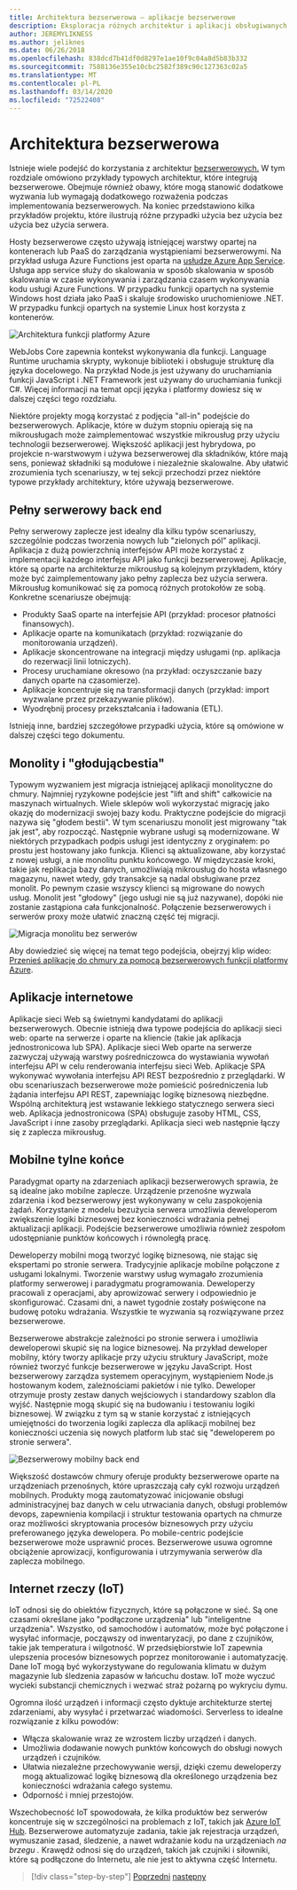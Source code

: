 ```yaml
---
title: Architektura bezserwerowa — aplikacje bezserwerowe
description: Eksploracja różnych architektur i aplikacji obsługiwanych przez architektury bezserwerowe, w tym aplikacje internetowe, urządzenia przenośne i IoT.
author: JEREMYLIKNESS
ms.author: jeliknes
ms.date: 06/26/2018
ms.openlocfilehash: 838dcd7b41df0d8297e1ae10f9c04a8d5b83b332
ms.sourcegitcommit: 7588136e355e10cbc2582f389c90c127363c02a5
ms.translationtype: MT
ms.contentlocale: pl-PL
ms.lasthandoff: 03/14/2020
ms.locfileid: "72522408"
---
```

# <a name="serverless-architecture"></a>Architektura bezserwerowa

Istnieje wiele podejść do korzystania z architektur [bezserwerowych.](https://azure.com/serverless) W tym rozdziale omówiono przykłady typowych architektur, które integrują bezserwerowe. Obejmuje również obawy, które mogą stanowić dodatkowe wyzwania lub wymagają dodatkowego rozważenia podczas implementowania bezserwerowych. Na koniec przedstawiono kilka przykładów projektu, które ilustrują różne przypadki użycia bez użycia bez użycia bez użycia serwera.

Hosty bezserwerowe często używają istniejącej warstwy opartej na kontenerach lub PaaS do zarządzania wystąpieniami bezserwerowymi. Na przykład usługa Azure Functions jest oparta na [usłudze Azure App Service](https://docs.microsoft.com/azure/app-service/). Usługa app service służy do skalowania w sposób skalowania w sposób skalowania w czasie wykonywania i zarządzania czasem wykonywania kodu usługi Azure Functions. W przypadku funkcji opartych na systemie Windows host działa jako PaaS i skaluje środowisko uruchomieniowe .NET. W przypadku funkcji opartych na systemie Linux host korzysta z kontenerów.

![Architektura funkcji platformy Azure](./media/azure-functions-architecture.png)

WebJobs Core zapewnia kontekst wykonywania dla funkcji. Language Runtime uruchamia skrypty, wykonuje biblioteki i obsługuje strukturę dla języka docelowego. Na przykład Node.js jest używany do uruchamiania funkcji JavaScript i .NET Framework jest używany do uruchamiania funkcji C#. Więcej informacji na temat opcji języka i platformy dowiesz się w dalszej części tego rozdziału.

Niektóre projekty mogą korzystać z podjęcia "all-in" podejście do bezserwerowych. Aplikacje, które w dużym stopniu opierają się na mikrousługach może zaimplementować wszystkie mikrousług przy użyciu technologii bezserwerowej. Większość aplikacji jest hybrydowa, po projekcie n-warstwowym i używa bezserwerowej dla składników, które mają sens, ponieważ składniki są modułowe i niezależnie skalowalne. Aby ułatwić zrozumienia tych scenariuszy, w tej sekcji przechodzi przez niektóre typowe przykłady architektury, które używają bezserwerowe.

## <a name="full-serverless-back-end"></a>Pełny serwerowy back end

Pełny serwerowy zaplecze jest idealny dla kilku typów scenariuszy, szczególnie podczas tworzenia nowych lub "zielonych pól" aplikacji. Aplikacja z dużą powierzchnią interfejsów API może korzystać z implementacji każdego interfejsu API jako funkcji bezserwerowej. Aplikacje, które są oparte na architekturze mikrousług są kolejnym przykładem, który może być zaimplementowany jako pełny zaplecza bez użycia serwera. Mikrousług komunikować się za pomocą różnych protokołów ze sobą. Konkretne scenariusze obejmują:

- Produkty SaaS oparte na interfejsie API (przykład: procesor płatności finansowych).
- Aplikacje oparte na komunikatach (przykład: rozwiązanie do monitorowania urządzeń).
- Aplikacje skoncentrowane na integracji między usługami (np. aplikacja do rezerwacji linii lotniczych).
- Procesy uruchamiane okresowo (na przykład: oczyszczanie bazy danych oparte na czasomierze).
- Aplikacje koncentruje się na transformacji danych (przykład: import wyzwalane przez przekazywanie plików).
- Wyodrębnij procesy przekształcania i ładowania (ETL).

Istnieją inne, bardziej szczegółowe przypadki użycia, które są omówione w dalszej części tego dokumentu.

## <a name="monoliths-and-starving-the-beast"></a>Monolity i "głodującbestia"

Typowym wyzwaniem jest migracja istniejącej aplikacji monolityczne do chmury. Najmniej ryzykowne podejście jest "lift and shift" całkowicie na maszynach wirtualnych. Wiele sklepów woli wykorzystać migrację jako okazję do modernizacji swojej bazy kodu. Praktyczne podejście do migracji nazywa się "głodem bestii". W tym scenariuszu monolit jest migrowany "tak jak jest", aby rozpocząć. Następnie wybrane usługi są modernizowane. W niektórych przypadkach podpis usługi jest identyczny z oryginałem: po prostu jest hostowany jako funkcja. Klienci są aktualizowane, aby korzystać z nowej usługi, a nie monolitu punktu końcowego. W międzyczasie kroki, takie jak replikacja bazy danych, umożliwiają mikrousług do hosta własnego magazynu, nawet wtedy, gdy transakcje są nadal obsługiwane przez monolit. Po pewnym czasie wszyscy klienci są migrowane do nowych usług. Monolit jest "głodowy" (jego usługi nie są już nazywane), dopóki nie zostanie zastąpiona cała funkcjonalność. Połączenie bezserwerowych i serwerów proxy może ułatwić znaczną część tej migracji.

![Migracja monolitu bez serwerów](./media/serverless-monolith-migration.png)

Aby dowiedzieć się więcej na temat tego podejścia, obejrzyj klip wideo: [Przenieś aplikację do chmury za pomocą bezserwerowych funkcji platformy Azure](https://channel9.msdn.com/Events/Connect/2017/E102).

## <a name="web-apps"></a>Aplikacje internetowe

Aplikacje sieci Web są świetnymi kandydatami do aplikacji bezserwerowych. Obecnie istnieją dwa typowe podejścia do aplikacji sieci web: oparte na serwerze i oparte na kliencie (takie jak aplikacja jednostronicowa lub SPA). Aplikacje sieci Web oparte na serwerze zazwyczaj używają warstwy pośredniczowca do wystawiania wywołań interfejsu API w celu renderowania interfejsu sieci Web. Aplikacje SPA wykonywać wywołania interfejsu API REST bezpośrednio z przeglądarki. W obu scenariuszach bezserwerowe może pomieścić pośredniczenia lub żądania interfejsu API REST, zapewniając logikę biznesową niezbędne. Wspólną architekturą jest wstawanie lekkiego statycznego serwera sieci web. Aplikacja jednostronicowa (SPA) obsługuje zasoby HTML, CSS, JavaScript i inne zasoby przeglądarki. Aplikacja sieci web następnie łączy się z zaplecza mikrousług.

## <a name="mobile-back-ends"></a>Mobilne tylne końce

Paradygmat oparty na zdarzeniach aplikacji bezserwerowych sprawia, że są idealne jako mobilne zaplecze. Urządzenie przenośne wyzwala zdarzenia i kod bezserwerowy jest wykonywany w celu zaspokojenia żądań. Korzystanie z modelu bezużycia serwera umożliwia deweloperom zwiększenie logiki biznesowej bez konieczności wdrażania pełnej aktualizacji aplikacji. Podejście bezserwerowe umożliwia również zespołom udostępnianie punktów końcowych i równoległą pracę.

Deweloperzy mobilni mogą tworzyć logikę biznesową, nie stając się ekspertami po stronie serwera. Tradycyjnie aplikacje mobilne połączone z usługami lokalnymi. Tworzenie warstwy usług wymagało zrozumienia platformy serwerowej i paradygmatu programowania. Deweloperzy pracowali z operacjami, aby aprowizować serwery i odpowiednio je skonfigurować. Czasami dni, a nawet tygodnie zostały poświęcone na budowę potoku wdrażania. Wszystkie te wyzwania są rozwiązywane przez bezserwerowe.

Bezserwerowe abstrakcje zależności po stronie serwera i umożliwia deweloperowi skupić się na logice biznesowej. Na przykład deweloper mobilny, który tworzy aplikacje przy użyciu struktury JavaScript, może również tworzyć funkcje bezserwerowe w języku JavaScript. Host bezserwerowy zarządza systemem operacyjnym, wystąpieniem Node.js hostowanym kodem, zależnościami pakietów i nie tylko. Deweloper otrzymuje prosty zestaw danych wejściowych i standardowy szablon dla wyjść. Następnie mogą skupić się na budowaniu i testowaniu logiki biznesowej. W związku z tym są w stanie korzystać z istniejących umiejętności do tworzenia logiki zaplecza dla aplikacji mobilnej bez konieczności uczenia się nowych platform lub stać się "deweloperem po stronie serwera".

![Bezserwerowy mobilny back end](./media/serverless-mobile-backend.png)

Większość dostawców chmury oferuje produkty bezserwerowe oparte na urządzeniach przenośnych, które upraszczają cały cykl rozwoju urządzeń mobilnych. Produkty mogą zautomatyzować inicjowanie obsługi administracyjnej baz danych w celu utrwaciania danych, obsługi problemów devops, zapewnienia kompilacji i struktur testowania opartych na chmurze oraz możliwości skryptowania procesów biznesowych przy użyciu preferowanego języka dewelopera. Po mobile-centric podejście bezserwerowe może usprawnić proces. Bezserwerowe usuwa ogromne obciążenie aprowizacji, konfigurowania i utrzymywania serwerów dla zaplecza mobilnego.

## <a name="internet-of-things-iot"></a>Internet rzeczy (IoT)

IoT odnosi się do obiektów fizycznych, które są połączone w sieć. Są one czasami określane jako "podłączone urządzenia" lub "inteligentne urządzenia". Wszystko, od samochodów i automatów, może być połączone i wysyłać informacje, począwszy od inwentaryzacji, po dane z czujników, takie jak temperatura i wilgotność. W przedsiębiorstwie IoT zapewnia ulepszenia procesów biznesowych poprzez monitorowanie i automatyzację. Dane IoT mogą być wykorzystywane do regulowania klimatu w dużym magazynie lub śledzenia zapasów w łańcuchu dostaw. IoT może wyczuć wycieki substancji chemicznych i wezwać straż pożarną po wykryciu dymu.

Ogromna ilość urządzeń i informacji często dyktuje architekturze stertej zdarzeniami, aby wysyłać i przetwarzać wiadomości. Serverless to idealne rozwiązanie z kilku powodów:

- Włącza skalowanie wraz ze wzrostem liczby urządzeń i danych.
- Umożliwia dodawanie nowych punktów końcowych do obsługi nowych urządzeń i czujników.
- Ułatwia niezależne przechowywanie wersji, dzięki czemu deweloperzy mogą aktualizować logikę biznesową dla określonego urządzenia bez konieczności wdrażania całego systemu.
- Odporność i mniej przestojów.

Wszechobecność IoT spowodowała, że kilka produktów bez serwerów koncentruje się w szczególności na problemach z IoT, takich jak [Azure IoT Hub](https://docs.microsoft.com/azure/iot-hub). Bezserwerowe automatyzuje zadania, takie jak rejestracja urządzeń, wymuszanie zasad, śledzenie, a nawet wdrażanie kodu na urządzeniach *na brzegu .* Krawędź odnosi się do urządzeń, takich jak czujniki i siłowniki, które są podłączone do Internetu, ale nie jest to aktywna część Internetu.

>[!div class="step-by-step"]
>[Poprzedni](architecture-approaches.md)
>[następny](serverless-architecture-considerations.md)

